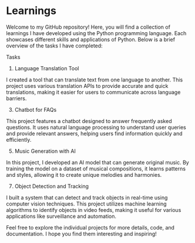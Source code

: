 # Learnings
Welcome to my GitHub repository! Here, you will find a collection of learnings I have developed using the Python programming language. Each showcases different skills and applications of Python. Below is a brief overview of the tasks I have completed:

Tasks
1. Language Translation Tool
   
I created a tool that can translate text from one language to another. This project uses various translation APIs to provide accurate and quick translations, making it easier for users to communicate across language barriers.

3. Chatbot for FAQs
   
This project features a chatbot designed to answer frequently asked questions. It uses natural language processing to understand user queries and provide relevant answers, helping users find information quickly and efficiently.

5. Music Generation with AI
   
In this project, I developed an AI model that can generate original music. By training the model on a dataset of musical compositions, it learns patterns and styles, allowing it to create unique melodies and harmonies.

7. Object Detection and Tracking
   
I built a system that can detect and track objects in real-time using computer vision techniques. This project utilizes machine learning algorithms to identify objects in video feeds, making it useful for various applications like surveillance and automation.

Feel free to explore the individual projects for more details, code, and documentation. I hope you find them interesting and inspiring!
